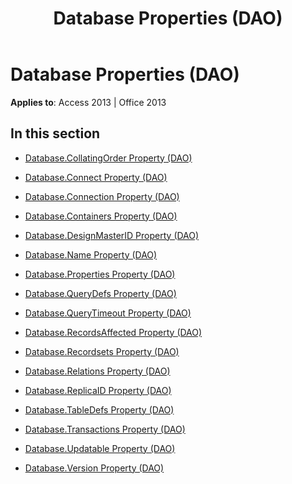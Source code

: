 ﻿---
title: Database Properties (DAO)
TOCTitle: Properties
ms:assetid: eda1187b-7e05-4642-a3d3-a8769d5a8a7a
ms:mtpsurl: https://msdn.microsoft.com/library/Dn179959(v=office.15)
ms:contentKeyID: 52074929
ms.date: 09/18/2015
mtps_version: v=office.15
---

# Database Properties (DAO)


**Applies to**: Access 2013 | Office 2013

## In this section

  - [Database.CollatingOrder Property (DAO)](database-collatingorder-property-dao.md)

  - [Database.Connect Property (DAO)](database-connect-property-dao.md)

  - [Database.Connection Property (DAO)](database-connection-property-dao.md)

  - [Database.Containers Property (DAO)](database-containers-property-dao.md)

  - [Database.DesignMasterID Property (DAO)](database-designmasterid-property-dao.md)

  - [Database.Name Property (DAO)](database-name-property-dao.md)

  - [Database.Properties Property (DAO)](database-properties-property-dao.md)

  - [Database.QueryDefs Property (DAO)](database-querydefs-property-dao.md)

  - [Database.QueryTimeout Property (DAO)](database-querytimeout-property-dao.md)

  - [Database.RecordsAffected Property (DAO)](database-recordsaffected-property-dao.md)

  - [Database.Recordsets Property (DAO)](database-recordsets-property-dao.md)

  - [Database.Relations Property (DAO)](database-relations-property-dao.md)

  - [Database.ReplicaID Property (DAO)](database-replicaid-property-dao.md)

  - [Database.TableDefs Property (DAO)](database-tabledefs-property-dao.md)

  - [Database.Transactions Property (DAO)](database-transactions-property-dao.md)

  - [Database.Updatable Property (DAO)](database-updatable-property-dao.md)

  - [Database.Version Property (DAO)](database-version-property-dao.md)

